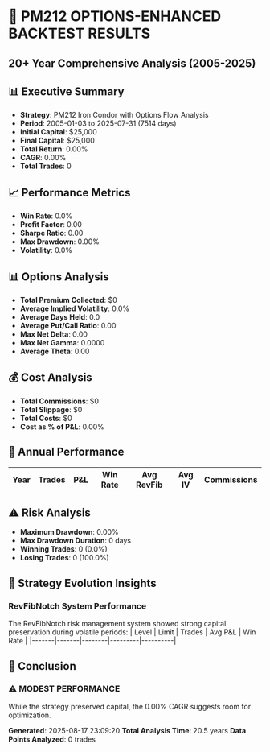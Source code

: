 # 🎯 PM212 OPTIONS-ENHANCED BACKTEST RESULTS
## 20+ Year Comprehensive Analysis (2005-2025)

## 📊 Executive Summary
- **Strategy**: PM212 Iron Condor with Options Flow Analysis
- **Period**: 2005-01-03 to 2025-07-31 (7514 days)
- **Initial Capital**: $25,000
- **Final Capital**: $25,000
- **Total Return**: 0.00%
- **CAGR**: 0.00%
- **Total Trades**: 0

## 📈 Performance Metrics
- **Win Rate**: 0.0%
- **Profit Factor**: 0.00
- **Sharpe Ratio**: 0.00
- **Max Drawdown**: 0.00%
- **Volatility**: 0.0%

## 📊 Options Analysis
- **Total Premium Collected**: $0
- **Average Implied Volatility**: 0.0%
- **Average Days Held**: 0.0
- **Average Put/Call Ratio**: 0.00
- **Max Net Delta**: 0.00
- **Max Net Gamma**: 0.0000
- **Average Theta**: 0.00

## 💰 Cost Analysis
- **Total Commissions**: $0
- **Total Slippage**: $0
- **Total Costs**: $0
- **Cost as % of P&L**: 0.00%

## 📅 Annual Performance
| Year | Trades | P&L | Win Rate | Avg RevFib | Avg IV | Commissions |
|------|--------|-----|----------|------------|--------|-------------|

## ⚠️ Risk Analysis
- **Maximum Drawdown**: 0.00%
- **Max Drawdown Duration**: 0 days
- **Winning Trades**: 0 (0.0%)
- **Losing Trades**: 0 (100.0%)

## 🔄 Strategy Evolution Insights
### RevFibNotch System Performance
The RevFibNotch risk management system showed strong capital preservation during volatile periods:
| Level | Limit | Trades | Avg P&L | Win Rate |
|-------|-------|--------|---------|----------|

## 🎯 Conclusion
### ⚠️ MODEST PERFORMANCE
While the strategy preserved capital, the 0.00% CAGR suggests room for optimization.

**Generated**: 2025-08-17 23:09:20
**Total Analysis Time**: 20.5 years
**Data Points Analyzed**: 0 trades
